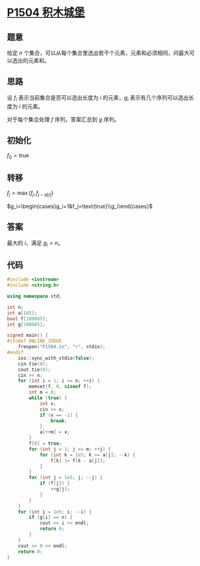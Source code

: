 # [P1504 积木城堡](https://www.luogu.com.cn/problem/P1504)

## 题意

给定 $n$ 个集合，可以从每个集合里选出若干个元素，元素和必须相同，问最大可以选出的元素和。

## 思路

设 $f_i$ 表示当前集合是否可以选出长度为 $i$ 的元素，$g_i$ 表示有几个序列可以选出长度为 $i$ 的元素。

对于每个集合处理 $f$ 序列，答案汇总到 $g$ 序列。

## 初始化

$f_0=\text{true}$

## 转移

$f_j=\max(f_j,f_{j-a[i]})$

$g_i=\begin{cases}g_i+1&f_j=\text{true}\\g_i\end{cases}$

## 答案

最大的 $i$，满足 $g_i=n$。

## 代码

```cpp
#include <iostream>
#include <string.h>

using namespace std;

int n;
int a[105];
bool f[100005];
int g[100005];

signed main() {
#ifndef ONLINE_JUDGE
    freopen("P1504.in", "r", stdin);
#endif
    ios::sync_with_stdio(false);
    cin.tie(0);
    cout.tie(0);
    cin >> n;
    for (int i = 1; i <= n; ++i) {
        memset(f, 0, sizeof f);
        int m = 0;
        while (true) {
            int x;
            cin >> x;
            if (x == -1) {
                break;
            }
            a[++m] = x;
        }
        f[0] = true;
        for (int j = 1; j <= m; ++j) {
            for (int k = 1e5; k >= a[j]; --k) {
                f[k] |= f[k - a[j]];
            }
        }
        for (int j = 1e5; j; --j) {
            if (f[j]) {
                ++g[j];
            }
        }
    }
    for (int i = 1e5; i; --i) {
        if (g[i] == n) {
            cout << i << endl;
            return 0;
        }
    }
    cout << 0 << endl;
    return 0;
}
```